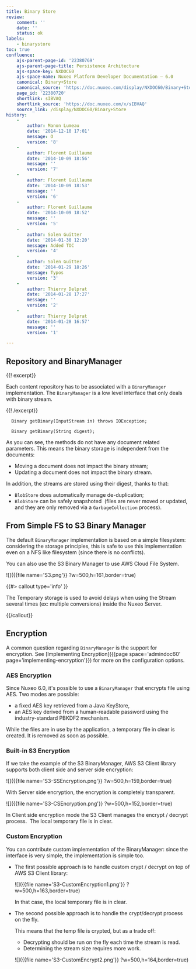 ```yaml
---
title: Binary Store
review:
    comment: ''
    date: ''
    status: ok
labels:
    - binarystore
toc: true
confluence:
    ajs-parent-page-id: '22380769'
    ajs-parent-page-title: Persistence Architecture
    ajs-space-key: NXDOC60
    ajs-space-name: Nuxeo Platform Developer Documentation — 6.0
    canonical: Binary+Store
    canonical_source: 'https://doc.nuxeo.com/display/NXDOC60/Binary+Store'
    page_id: '22380720'
    shortlink: sIBVAQ
    shortlink_source: 'https://doc.nuxeo.com/x/sIBVAQ'
    source_link: /display/NXDOC60/Binary+Store
history:
    - 
        author: Manon Lumeau
        date: '2014-12-10 17:01'
        message: O
        version: '8'
    - 
        author: Florent Guillaume
        date: '2014-10-09 18:56'
        message: ''
        version: '7'
    - 
        author: Florent Guillaume
        date: '2014-10-09 18:53'
        message: ''
        version: '6'
    - 
        author: Florent Guillaume
        date: '2014-10-09 18:52'
        message: ''
        version: '5'
    - 
        author: Solen Guitter
        date: '2014-01-30 12:20'
        message: Added TOC
        version: '4'
    - 
        author: Solen Guitter
        date: '2014-01-29 18:26'
        message: Typos
        version: '3'
    - 
        author: Thierry Delprat
        date: '2014-01-28 17:27'
        message: ''
        version: '2'
    - 
        author: Thierry Delprat
        date: '2014-01-28 16:57'
        message: ''
        version: '1'

---
```

## Repository and BinaryManager

{{! excerpt}}

Each content repository has to be associated with a `BinaryManager` implementation. The `BinaryManager`&nbsp;is a low level interface that only deals with binary stream.

{{! /excerpt}}

```
  Binary getBinary(InputStream in) throws IOException;

  Binary getBinary(String digest);
```

As you can see, the methods do not have any document related parameters. This means the binary storage is independent from the documents:

*   Moving a document does not impact the binary stream;
*   Updating a document does not impact the binary stream.

In addition, the streams are stored using their digest, thanks to that:

*   `BlobStore` does automatically manage de-duplication;
*   `BlobStore` can be safely snapshoted&nbsp; (files are never moved or updated, and they are only removed via a `GarbageCollection` process).

## From Simple FS to S3 Binary Manager&nbsp;

The default `BinaryManager` implementation is based on a simple filesystem: considering the storage principles, this is safe to use this implementation even on a NFS like filesystem (since there is no conflicts).

You can also use the S3 Binary Manager to use AWS Cloud File System.

![]({{file name='S3.png'}} ?w=500,h=161,border=true)

{{#> callout type='info' }}

The Temporary storage is used to avoid delays when using the Stream several times (ex: multiple conversions) inside the Nuxeo Server.

{{/callout}}

## Encryption

A common question regarding `BinaryManager` is the support for encryption.&nbsp;See&nbsp;[Implementing Encryption]({{page space='admindoc60' page='implementing-encryption'}}) for more on the configuration options.

### AES Encryption

Since Nuxeo 6.0, it's possible to use a `BinaryManager` that encrypts file using AES. Two modes are possible:

*   a fixed AES key retrieved from a Java KeyStore,
*   an AES key derived from a human-readable password using the industry-standard PBKDF2 mechanism.

While the files are in use by the application, a temporary file in clear is created. It is removed as soon as possible.

### Built-in S3 Encryption

If we take the example of the S3 BinaryManager, AWS S3 Client library supports both client side and server side encryption:&nbsp;

![]({{file name='S3-SSEncryption.png'}} ?w=500,h=159,border=true)

With Server side encryption, the encryption is completely transparent.

![]({{file name='S3-CSEncryption.png'}} ?w=500,h=152,border=true)

In Client side encryption mode the S3 Client manages the encrypt / decrypt process.&nbsp; The local temporary file is in clear.

### Custom Encryption

You can contribute custom implementation of the BinaryManager: since the interface is very simple, the implementation is simple too.

*   The first possible approach is to handle custom crypt / decrypt on top of AWS S3 Client library:

    ![]({{file name='S3-CustomEncryption1.png'}} ?w=500,h=163,border=true)

    In that case, the local temporary file is in clear.

*   The second possible approach is to handle the crypt/decrypt process on the fly.

    This means that the temp file is crypted, but as a trade off:

    *   Decrypting should be run on the fly each time the stream is read.
    *   Determining the stream size requires more work.&nbsp;

    ![]({{file name='S3-CustomEncrypt2.png'}} ?w=500,h=164,border=true)

&nbsp;